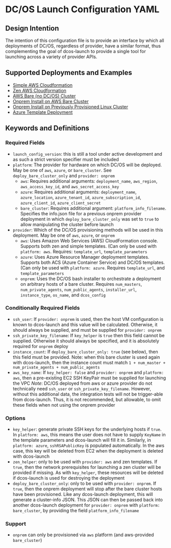 # DC/OS Launch Configuration YAML
## Design Intention
The intention of this configuration file is to provide an interface by which
all deployments of DC/OS, regardless of provider, have a similar format, thus
complementing the goal of dcos-launch to provide a single tool for launching
across a variety of provider APIs.

## Supported Deployments and Examples
- [Simple AWS Cloudformation](sample_configs/aws-cf.yaml)
- [Zen AWS Cloudformation](sample_configs/aws-zen-cf.yaml)
- [AWS Bare (no DC/OS) Cluster](sample_configs/aws-bare-cluster.yaml)
- [Onprem Install on AWS Bare Cluster](sample_configs/aws-onprem.yaml)
- [Onprem Install on Previously Provisioned Linux Cluster](sample_configs/bare-cluster-onprem.yaml)
- [Azure Template Deployment](sample_configs/azure.yaml)

## Keywords and Definitions
### Required Fields
* `launch_config_version`: this is still a tool under active development and as such a strict version specifier must be included
* `platform`: The provider for hardware on which DC/OS will be deployed. May be one of `aws`, `azure`, or `bare_cluster`. See `deploy_bare_cluster_only` and `provider: onprem`
  * `aws`: Requires additional arguments: `deployment_name`, `aws_region`, `aws_access_key_id`, and `aws_secret_access_key`
  * `azure`: Requires additional arguments: `deployment_name`, `azure_location`, `azure_tenant_id`, `azure_subscription_id`, `azure_client_id`, `azure_client_secret`
  * `bare_cluster`: Requires additional argument: `platform_info_filename`. Specifies the info.json file for a previous onprem provider deployment in which `deploy_bare_cluster_only` was set to `true` to allow manipulating the cluster before launch
* `provider`: Which of the DC/OS provisioning methods will be used in this deployment. May be one of `aws`, `azure`, or `onprem`
  * `aws`: Uses Amazon Web Services (AWS) CloudFormation console. Supports both zen and simple templates. (Can only be used with `platform: aws`. Requires: `template_url`, `template_parameters`
  * `azure`: Uses Azure Resource Manager deployment templates. Supports both ACS (Azure Container Service) and DC/OS templates. (Can only be used with `platform: azure`. Requires `template_url`, and `template_parameters`
  * `onprem`: Uses the DC/OS bash installer to orchestrate a deployment on arbitrary hosts of a bare cluster. Requires `num_masters`, `num_private_agents`, `num_public_agents`, `installer_url`, `instance_type`, `os_name`, and `dcos_config`

### Conditionally Required Fields
* `ssh_user`: If `provider: onprem` is used, then the host VM configuration is known to dcos-launch and this value will be calculated. Otherwise, it should always be supplied, and must be supplied for `provider: onprem`
* `ssh_private_key_filename`: If `key_helper` is `true` then this field cannot be supplied. Otherwise it should always be specified, and it is absolutely required for `onprem` deploy
* `instance_count`: If `deploy_bare_cluster_only: true` (see below), then this field must be provided. Note: when this bare cluster is used again with dcos-launch, then the instance count must match `1 + num_master + num_private_agents + num_public_agents`
* `aws_key_name`: If `key_helper: false` and `provider: onprem` and `platform: aws`, then a pre-existing EC2 SSH KeyPair must be supplied for launching the VPC
_Note_: DC/OS deployed from aws or azure provider do not technically need `ssh_user` or `ssh_private_key_filename`. However, without this additional data, the integration tests will not be trigger-able from dcos-launch. Thus, it is not recommended, but allowable, to omit these fields when not using the onprem provider

### Options
* `key_helper`: generate private SSH keys for the underlying hosts if `true`. In `platform: aws`, this means the user does not have to supply `KeyName` in the template parameters and dcos-launch will fill it in. Similarly, in `platform: azure`, `sshRSAPublicKey` is populated automatically. In the aws case, this key will be deleted from EC2 when the deployment is deleted with dcos-launch
* `zen_helper`: only to be used with `provider: aws` and zen templates. If `true`, then the network prerequisites for launching a zen cluster will be provided if missing. As with `key_helper`, these resources will be deleted if dcos-launch is used for destroying the deployment
* `deploy_bare_cluster_only`: only to be used with `provider: onprem`. If `true`, then the onprem deployment will stop after the bare cluster hosts have been provisioned. Like any dcos-launch deployment, this will generate a cluster-info JSON. This JSON can then be passed back into another dcos-launch deployment for `provider: onprem` with `platform: bare_cluster`, by providing the field `platform_info_filename`

### Support
* `onprem` can only be provisioned via `aws` platform (and aws-provided `bare_cluster`)
